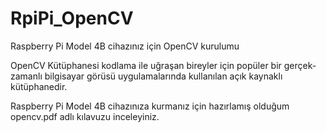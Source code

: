 # RpiPi_OpenCV
Raspberry Pi Model 4B cihazınız için OpenCV kurulumu

OpenCV Kütüphanesi kodlama ile uğraşan bireyler için popüler bir gerçek-zamanlı bilgisayar görüsü uygulamalarında kullanılan açık kaynaklı kütüphanedir. 

Raspberry Pi Model 4B cihazınıza kurmanız için hazırlamış olduğum opencv.pdf adlı kılavuzu inceleyiniz.
